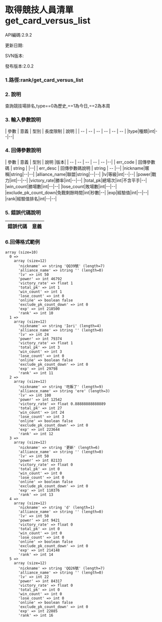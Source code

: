 # 取得競技人員清單 get_card_versus_list


API編碼:2.9.2

> 


更新日期:

> 

SVN版本:


發布版本:2.0.2

### 1.路徑:rank/get_card_versus_list

### 2. 說明
查詢競技場排名,type==0為歷史,==1為今日,==2為本周
### 3. 輸入參數說明


| 參數 | 意義 | 型別 | 長度限制 | 說明 |
| -- | -- | -- | -- | -- | -- |
|type|種類|int|--|--|


### 4. 回傳參數說明
| 參數 | 意義 | 型別 | 說明 |版本|
| -- | -- | -- | -- | -- |--|
| err_code | 回傳參數碼 | string |  |--|
| err_desc | 回傳參數碼說明 | string | -- |--|
|nickname|暱稱|string|--|--|
|alliance_name|聯盟|string|--|--|
|lv|等級|int|--|--|
|power|戰力|int|--|--|
|victory_rate|勝率|int|--|--|
|total_pk|總場次|int|不含平手|--|
|win_count|勝場數|int|--|--|
|lose_count|敗場數|int|--|--|
|exclude_pk_count_down|免戰剩餘時間|int|秒數|--|
|exp|經驗值|int|--|--|
|rank|經驗值排名|int|--|--|

### 5. 錯誤代碼說明
|錯誤代碼|意義|
|--|--|



### 6.回傳格式範例



```
array (size=10)
  0 => 
    array (size=12)
      'nickname' => string 'QQ39號' (length=7)
      'alliance_name' => string '' (length=0)
      'lv' => int 50
      'power' => int 46792
      'victory_rate' => float 1
      'total_pk' => int 1
      'win_count' => int 1
      'lose_count' => int 0
      'online' => boolean false
      'exclude_pk_count_down' => int 0
      'exp' => int 218500
      'rank' => int 10
  1 => 
    array (size=12)
      'nickname' => string 'Iori' (length=4)
      'alliance_name' => string '' (length=0)
      'lv' => int 24
      'power' => int 79374
      'victory_rate' => float 1
      'total_pk' => int 3
      'win_count' => int 3
      'lose_count' => int 0
      'online' => boolean false
      'exclude_pk_count_down' => int 0
      'exp' => int 29798
      'rank' => int 11
  2 => 
    array (size=12)
      'nickname' => string '吃飯了' (length=9)
      'alliance_name' => string 'ere' (length=3)
      'lv' => int 100
      'power' => int 12542
      'victory_rate' => float 0.88888888888889
      'total_pk' => int 27
      'win_count' => int 24
      'lose_count' => int 3
      'online' => boolean false
      'exclude_pk_count_down' => int 0
      'exp' => int 223644
      'rank' => int 12
  3 => 
    array (size=12)
      'nickname' => string '更新' (length=6)
      'alliance_name' => string '' (length=0)
      'lv' => int 50
      'power' => int 82133
      'victory_rate' => float 0
      'total_pk' => int 0
      'win_count' => int 0
      'lose_count' => int 0
      'online' => boolean false
      'exclude_pk_count_down' => int 0
      'exp' => int 110376
      'rank' => int 13
  4 => 
    array (size=12)
      'nickname' => string 'd' (length=1)
      'alliance_name' => string '' (length=0)
      'lv' => int 50
      'power' => int 9421
      'victory_rate' => float 0
      'total_pk' => int 0
      'win_count' => int 0
      'lose_count' => int 0
      'online' => boolean false
      'exclude_pk_count_down' => int 0
      'exp' => int 214148
      'rank' => int 14
  5 => 
    array (size=12)
      'nickname' => string 'QQ26號' (length=7)
      'alliance_name' => string '' (length=0)
      'lv' => int 22
      'power' => int 84317
      'victory_rate' => float 0
      'total_pk' => int 0
      'win_count' => int 0
      'lose_count' => int 0
      'online' => boolean false
      'exclude_pk_count_down' => int 0
      'exp' => int 22885
      'rank' => int 16

```